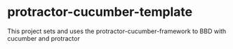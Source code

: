 # protractor-cucumber-template
This project sets and uses the protractor-cucumber-framework to BBD with cucumber and protractor 
